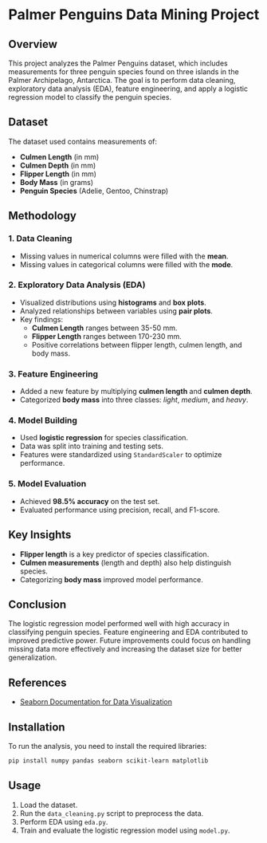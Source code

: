 # Palmer Penguins Data Mining Project

## Overview
This project analyzes the Palmer Penguins dataset, which includes measurements for three penguin species found on three islands in the Palmer Archipelago, Antarctica. The goal is to perform data cleaning, exploratory data analysis (EDA), feature engineering, and apply a logistic regression model to classify the penguin species.

## Dataset
The dataset used contains measurements of:
- **Culmen Length** (in mm)
- **Culmen Depth** (in mm)
- **Flipper Length** (in mm)
- **Body Mass** (in grams)
- **Penguin Species** (Adelie, Gentoo, Chinstrap)

## Methodology

### 1. Data Cleaning
- Missing values in numerical columns were filled with the **mean**.
- Missing values in categorical columns were filled with the **mode**.

### 2. Exploratory Data Analysis (EDA)
- Visualized distributions using **histograms** and **box plots**.
- Analyzed relationships between variables using **pair plots**.
- Key findings:
  - **Culmen Length** ranges between 35-50 mm.
  - **Flipper Length** ranges between 170-230 mm.
  - Positive correlations between flipper length, culmen length, and body mass.

### 3. Feature Engineering
- Added a new feature by multiplying **culmen length** and **culmen depth**.
- Categorized **body mass** into three classes: *light*, *medium*, and *heavy*.

### 4. Model Building
- Used **logistic regression** for species classification.
- Data was split into training and testing sets.
- Features were standardized using `StandardScaler` to optimize performance.

### 5. Model Evaluation
- Achieved **98.5% accuracy** on the test set.
- Evaluated performance using precision, recall, and F1-score.

## Key Insights
- **Flipper length** is a key predictor of species classification.
- **Culmen measurements** (length and depth) also help distinguish species.
- Categorizing **body mass** improved model performance.

## Conclusion
The logistic regression model performed well with high accuracy in classifying penguin species. Feature engineering and EDA contributed to improved predictive power. Future improvements could focus on handling missing data more effectively and increasing the dataset size for better generalization.

## References
- [Seaborn Documentation for Data Visualization](https://seaborn.pydata.org/)

## Installation
To run the analysis, you need to install the required libraries:
```bash
pip install numpy pandas seaborn scikit-learn matplotlib
```
## Usage
1. Load the dataset.
2. Run the `data_cleaning.py` script to preprocess the data.
3. Perform EDA using `eda.py`.
4. Train and evaluate the logistic regression model using `model.py`.







